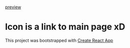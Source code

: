 [preview](https://kz2d.github.io)
# Icon is a link to main page xD

This project was bootstrapped with [Create React App](https://github.com/facebook/create-react-app)
